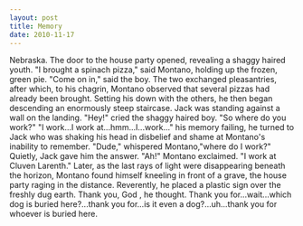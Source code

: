 ```yaml
---
layout: post
title: Memory
date: 2010-11-17
---
```

Nebraska. The door to the house party opened, revealing a shaggy haired
      youth.    "I brought a spinach pizza," said Montano, holding up the
      frozen, green pie.    "Come on in," said the boy.    The two exchanged pleasantries, after which, to his chagrin, Montano observed that
      several pizzas had already been brought. Setting his down with the others, he then began
      descending an enormously steep staircase. Jack was standing against a wall on the
      landing.    "Hey!" cried the shaggy haired boy. "So where do you
      work?"    "I work...I work at...hmm...I...work..." his memory failing, he
      turned to Jack who was shaking his head in disbelief and shame at Montano's inability to
      remember. "Dude," whispered Montano,"where do I work?" Quietly, Jack gave him the
      answer.    "Ah!" Montano exclaimed. "I work at Cluven Larenth."    Later, as the last rays of light were disappearing beneath the horizon,
      Montano found himself kneeling in front of a grave, the house party raging in the distance.
      Reverently, he placed a plastic sign over the freshly dug earth.      Thank you, God  , he thought.   Thank you for...wait...which dog is buried here?...thank you
      for...is it even a dog?...uh...thank you for whoever is buried here.  
